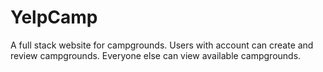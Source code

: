 # YelpCamp
A full stack website for campgrounds. Users with account can create and review campgrounds. Everyone else can view available campgrounds.
